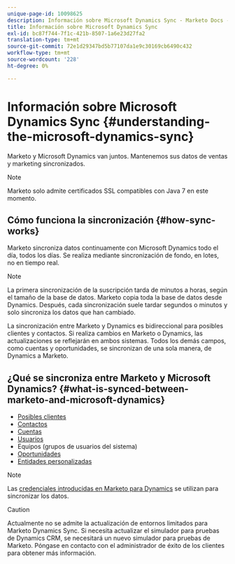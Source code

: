```yaml
---
unique-page-id: 10098625
description: Información sobre Microsoft Dynamics Sync - Marketo Docs - Documentación del producto
title: Información sobre Microsoft Dynamics Sync
exl-id: bc87f744-7f1c-421b-8507-1a6e23d27fa2
translation-type: tm+mt
source-git-commit: 72e1d29347bd5b77107da1e9c30169cb6490c432
workflow-type: tm+mt
source-wordcount: '228'
ht-degree: 0%

---
```


# Información sobre Microsoft Dynamics Sync {#understanding-the-microsoft-dynamics-sync}

Marketo y Microsoft Dynamics van juntos. Mantenemos sus datos de ventas y marketing sincronizados.

>[!NOTE]
>
>Marketo solo admite certificados SSL compatibles con Java 7 en este momento.

## Cómo funciona la sincronización {#how-sync-works}

Marketo sincroniza datos continuamente con Microsoft Dynamics todo el día, todos los días. Se realiza mediante sincronización de fondo, en lotes, no en tiempo real.

>[!NOTE]
>
>La primera sincronización de la suscripción tarda de minutos a horas, según el tamaño de la base de datos. Marketo copia toda la base de datos desde Dynamics. Después, cada sincronización suele tardar segundos o minutos y solo sincroniza los datos que han cambiado.

La sincronización entre Marketo y Dynamics es bidireccional para posibles clientes y contactos. Si realiza cambios en Marketo o Dynamics, las actualizaciones se reflejarán en ambos sistemas. Todos los demás campos, como cuentas y oportunidades, se sincronizan de una sola manera, de Dynamics a Marketo.

## ¿Qué se sincroniza entre Marketo y Microsoft Dynamics? {#what-is-synced-between-marketo-and-microsoft-dynamics}

* [Posibles clientes](/help/marketo/product-docs/crm-sync/microsoft-dynamics-sync/microsoft-dynamics-sync-details/microsoft-dynamics-sync-lead-sync.md)
* [Contactos](/help/marketo/product-docs/crm-sync/microsoft-dynamics-sync/microsoft-dynamics-sync-details/microsoft-dynamics-sync-contact-sync.md)
* [Cuentas](/help/marketo/product-docs/crm-sync/microsoft-dynamics-sync/microsoft-dynamics-sync-details/microsoft-dynamics-sync-account-sync.md)
* [Usuarios](/help/marketo/product-docs/crm-sync/microsoft-dynamics-sync/microsoft-dynamics-sync-details/microsoft-dynamics-sync-user-sync.md)
* Equipos (grupos de usuarios del sistema)
* [Oportunidades](/help/marketo/product-docs/crm-sync/microsoft-dynamics-sync/microsoft-dynamics-sync-details/microsoft-dynamics-sync-opportunity-sync.md)
* [Entidades personalizadas](/help/marketo/product-docs/crm-sync/microsoft-dynamics-sync/microsoft-dynamics-sync-details/microsoft-dynamics-sync-custom-entity-sync.md)

>[!NOTE]
>
>Las [credenciales introducidas en Marketo para Dynamics](/help/marketo/product-docs/crm-sync/microsoft-dynamics-sync/sync-setup/microsoft-dynamics-365/step-2-of-3-set-up.md) se utilizan para sincronizar los datos.

>[!CAUTION]
>
>Actualmente no se admite la actualización de entornos limitados para Marketo Dynamics Sync. Si necesita actualizar el simulador para pruebas de Dynamics CRM, se necesitará un nuevo simulador para pruebas de Marketo. Póngase en contacto con el administrador de éxito de los clientes para obtener más información.
